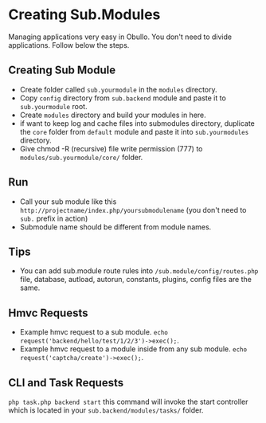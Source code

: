Creating Sub.Modules
=========================

Managing applications very easy in Obullo. You don't need to divide applications.
Follow below the steps.

## Creating Sub Module
- Create folder called `sub.yourmodule` in the `modules` directory.
- Copy `config` directory from `sub.backend` module and paste it to `sub.yourmodule` root.
- Create `modules` directory and build your modules in here.
- if want to keep log and cache files into submodules directory, duplicate the `core` folder from
`default` module and paste it into `sub.yourmodules` directory.
- Give chmod -R (recursive) file write permission (777) to `modules/sub.yourmodule/core/` folder.

## Run
- Call your sub module like this
    `http://projectname/index.php/yoursubmodulename` (you don't need to `sub.` prefix in action)
- Submodule name should be different from module names.

## Tips
- You can add sub.module route rules into `/sub.module/config/routes.php` file, database, autload, autorun,
constants, plugins, config files are the same.

## Hmvc Requests
- Example hmvc request to a sub module. 
    `echo request('backend/hello/test/1/2/3')->exec();`.
- Example hmvc request to a module inside from any sub module.
    `echo request('captcha/create')->exec();`.

## CLI and Task Requests
`php task.php backend start` this command will invoke the start controller which is located in
your `sub.backend/modules/tasks/` folder.